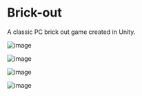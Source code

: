 # Brick-out
A classic PC brick out game created in Unity.

![image](https://github.com/athe-cpu/Brick-out/assets/83352578/09c0002d-faf2-4324-abc5-675d6cf6634a)

![image](https://github.com/athe-cpu/Brick-out/assets/83352578/05af7278-3175-4bd7-8edd-c5a3f19f660b)

![image](https://github.com/athe-cpu/Brick-out/assets/83352578/e337dcc9-b60e-4ded-8df5-b22fcdbc8f9f)

![image](https://github.com/athe-cpu/Brick-out/assets/83352578/1001e473-842f-4c77-b573-67fbf3151968)


